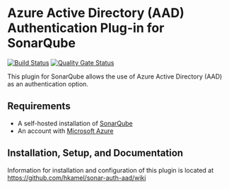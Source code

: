 # Azure Active Directory (AAD) Authentication Plug-in for SonarQube
[![Build Status](https://travis-ci.org/hkamel/sonar-auth-aad.svg?branch=master)](https://travis-ci.org/hkamel/sonar-auth-aad) [![Quality Gate Status](https://sonarcloud.io/api/project_badges/measure?project=org.almrangers.auth.aad%3Asonar-auth-aad-plugin&metric=alert_status)](https://sonarcloud.io/dashboard?id=org.almrangers.auth.aad%3Asonar-auth-aad-plugin)

This plugin for SonarQube allows the use of Azure Active Directory (AAD)
as an authentication option.

## Requirements
* A self-hosted installation of [SonarQube](https://www.sonarqube.org/)
* An account with [Microsoft Azure](https://azure.microsoft.com/)

## Installation, Setup, and Documentation
Information for installation and configuration of this plugin is located
at https://github.com/hkamel/sonar-auth-aad/wiki